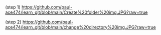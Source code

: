(step 1) https://github.com/paul-ace474/learn_git/blob/main/Create%20folder%20img.JPG?raw=true

(step 2) https://github.com/paul-ace474/learn_git/blob/main/change%20directory%20img.JPG?raw=true
